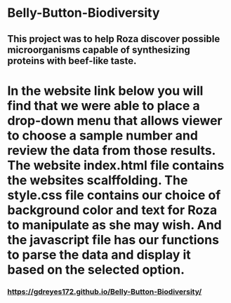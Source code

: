 # Belly-Button-Biodiversity
This project was to help Roza discover possible microorganisms capable of synthesizing proteins with beef-like taste.
---
# In the website link below you will find that we were able to place a drop-down menu that allows viewer to choose a sample number and review the data from those results. The website index.html file contains the websites scalffolding. The style.css file contains our choice of background color and text for Roza to manipulate as she may wish. And the javascript file has our functions to parse the data and display it based on the selected option.

### https://gdreyes172.github.io/Belly-Button-Biodiversity/